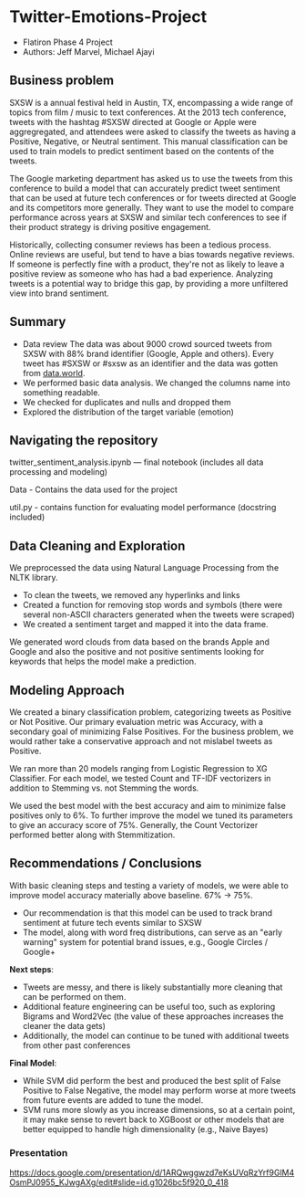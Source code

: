# Twitter-Emotions-Project
- Flatiron Phase 4 Project
- Authors: Jeff Marvel, Michael Ajayi

## Business problem 
SXSW is a annual festival held in Austin, TX, encompassing a wide range of topics from film / music to text conferences. At the 2013 tech conference, tweets with the hashtag #SXSW directed at Google or Apple were aggregregated, and attendees were asked to classify the tweets as having a Positive, Negative, or Neutral sentiment. This manual classification can be used to train models to predict sentiment based on the contents of the tweets.

The Google marketing department has asked us to use the tweets from this conference to build a model that can accurately predict tweet sentiment that can be used at future tech conferences or for tweets directed at Google and its competitors more generally. They want to use the model to compare performance across years at SXSW and similar tech conferences to see if their product strategy is driving positive engagement.

Historically, collecting consumer reviews has been a tedious process. Online reviews are useful, but tend to have a bias towards negative reviews. If someone is perfectly fine with a product, they're not as likely to leave a positive review as someone who has had a bad experience. Analyzing tweets is a potential way to bridge this gap, by providing a more unfiltered view into brand sentiment.

## Summary
- Data review
The data was about 9000 crowd sourced tweets from SXSW with 88% brand identifier (Google, Apple and others). Every tweet has #SXSW or #sxsw as an identifier and the data was gotten from [data.world](https://data.world/crowdflower/brands-and-product-emotions).
- We performed basic data analysis. We changed the columns name into something readable. 
- We checked for duplicates and nulls and dropped them
- Explored the distribution of the target variable (emotion)

## Navigating the repository
twitter_sentiment_analysis.ipynb — final notebook (includes all data processing and modeling)

Data - Contains the data used for the project

util.py - contains function for evaluating model performance (docstring included)


## Data Cleaning and Exploration
We preprocessed the data using Natural Language Processing from the NLTK library.
- To clean the tweets, we removed any hyperlinks and links 
- Created a function for removing stop words and symbols (there were several non-ASCII characters generated when the tweets were scraped)
- We created a sentiment target and mapped it into the data frame.

We generated word clouds from data based on the brands Apple and Google and also the positive and not positive sentiments looking for keywords that helps the model make a prediction.

## Modeling Approach
We created a binary classification problem, categorizing tweets as Positive or Not Positive. Our primary evaluation metric was Accuracy, with a secondary goal of minimizing False Positives. For the business problem, we would rather take a conservative approach and not mislabel tweets as Positive.

We ran more than 20 models ranging from Logistic Regression to XG Classifier. For each model, we tested Count and TF-IDF vectorizers in addition to Stemming vs. not Stemming the words.

We used the best model with the best accuracy and aim to minimize false positives only to 6%. To further improve the model we tuned its parameters to give an accuracy score of 75%. Generally, the Count Vectorizer performed better along with Stemmitization.

## Recommendations / Conclusions

With basic cleaning steps and testing a variety of models, we were able to improve model accuracy materially above baseline. 67% -> 75%.
- Our recommendation is that this model can be used to track brand sentiment at future tech events similar to SXSW
- The model, along with word freq distributions, can serve as an "early warning" system for potential brand issues, e.g., Google Circles / Google+

**Next steps**:
- Tweets are messy, and there is likely substantially more cleaning that can be performed on them.
- Additional feature engineering can be useful too, such as exploring Bigrams and Word2Vec (the value of these approaches increases the cleaner the data gets)
- Additionally, the model can continue to be tuned with additional tweets from other past conferences

**Final Model**:
- While SVM did perform the best and produced the best split of False Positive to False Negative, the model may perform worse at more tweets from future events are added to tune the model.
- SVM runs more slowly as you increase dimensions, so at a certain point, it may make sense to revert back to XGBoost or other models that are better equipped to handle high dimensionality (e.g., Naive Bayes)


### Presentation 

https://docs.google.com/presentation/d/1ARQwggwzd7eKsUVqRzYrf9GlM4OsmPJ0955_KJwgAXg/edit#slide=id.g1026bc5f920_0_418
